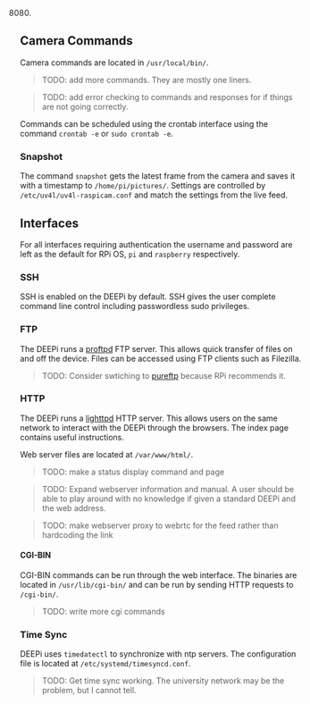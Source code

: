 8080.

## Camera Commands ##

Camera commands are located in `/usr/local/bin/`.

> TODO: add more commands. They are mostly one liners. 

> TODO: add error checking to commands and responses for if things 
> are not going correctly.

Commands can be scheduled using the crontab interface using the
command `crontab -e` or `sudo crontab -e`.
  
  ### Snapshot ###
  
  The command `snapshot` gets the latest frame from the camera and saves
  it with a timestamp to `/home/pi/pictures/`. Settings are controlled
  by `/etc/uv4l/uv4l-raspicam.conf` and match the settings from the live
  feed.
  
  ## Interfaces ##
  
  For all interfaces requiring authentication the username and password are
  left as the default for RPi OS, `pi` and `raspberry` respectively.
  
  ### SSH ###
  
  SSH is enabled on the DEEPi by default. SSH gives the user complete
  command line control including passwordless sudo privileges.
  
  ### FTP ###
  
  The DEEPi runs a [proftpd]() FTP server. This allows quick transfer of
  files on and off the device. Files can be accessed using FTP clients
  such as Filezilla.
  
  > TODO: Consider swtiching to
  > [pureftp](https://www.raspberrypi.org/documentation/remote-access/ftp.md)
  > because RPi recommends it.
  
  ### HTTP ###
  
  The DEEPi runs a [lighttpd]() HTTP server. This allows users on the same
  network to interact with the DEEPi through the browsers. The index page 
  contains useful instructions.
  
  Web server files are located at `/var/www/html/`. 
  
  > TODO: make a status display command and page
  
  > TODO: Expand webserver information and manual. A user should be able
  > to play around with no knowledge if given a standard DEEPi and the
  > web address.
  
  > TODO: make webserver proxy to webrtc for the feed rather than
  > hardcoding the link
  
  #### CGI-BIN ####
  
  CGI-BIN commands can be run through the web interface. The binaries are 
  located in `/usr/lib/cgi-bin/` and can be run by sending HTTP requests to
  `/cgi-bin/`.
  
  > TODO: write more cgi commands
  
  ### Time Sync ###
  
  DEEPi uses `timedatectl` to synchronize with ntp servers. The configuration
  file is located at `/etc/systemd/timesyncd.conf`.
  
  > TODO: Get time sync working. The university network may be the
  > problem, but I cannot tell.

<!-- # DEEPi Operating System # -->
<!-- > Boot files for auto setting up a DEEPi and allowing control via the -->
<!-- > other DEEPi projects. -->

<!-- ## TODO ## -->

<!-- <\!-- TODO: this needs a contents file -\-> -->

<!-- <\!-- TODO: pull some stuff in the payload stuff to seperate projects -->
<!-- and have a script that pulls everything together always downloading -->
<!-- the latest version.-\-> -->

<!-- <\!-- TODO: look into sub repositories with git -\-> -->

<!-- <\!-- TODO: auto-installed -->
<!-- https://github.com/silvanmelchior/RPi_Cam_Web_Interface  -->
<!-- -\->  -->

<!-- <\!--but change a few settings, like save point, ftp, default -->
<!-- configs. Nice if i could make my changes while still being able to -->
<!-- download the latest version and auto install from the git server-\-> -->

<!-- <\!-- TODO: need a way to search for enabled DEEPis -\-> -->

<!-- <\!-- TOOD include network set up for usb hot plug -\-> -->

<!-- * [ ] Time sync (NTP) -->
<!-- * [ ] deepi libraries -->
<!-- * [ ] deepi scripts -->
<!--   * [ ] bash -->
<!--   * [ ] python -->
<!-- * [ ] Auto behavior ```crontab -e``` -->
<!--   * [ ] services vs crontab -->
<!--   * [ ] start up behaviour  -->
<!--   * [ ] timed behaviour (services) -->
<!--   * [ ] pirecorder -->
<!-- * [ ] HTTP server (lighttpd)  -->
<!--   * [ ] HTML control page -->
<!--   * [ ] HTML help page (from this doc) -->
<!--   * [ ] CGI-BIN -->
<!-- * [ ] cron job set up -->
<!-- * [ ] check out the apps that are 3rd party software -->
<!--   https://elinux.org/Rpi_Camera_Module#3rd_party_software -->

<!-- ## Overview ## -->

<!-- The project provides all of the base software requirements to set up a -->
<!-- DEEPi camera system.[^1] <\!-- TOOD: link to the deepi project -\-> -->

<!--   * **Raspbian** -->
<!--   * **Install script** -->
<!--   * **FTP server** -->
<!--   * **HTTP server** -->
<!--   * **NTP client** -->
<!--   * **Crontab services** -->
<!--   * **Executables** -->
<!--   * **Libraries** -->

<!-- ## Install ## -->

<!--   1. Flash a raspian lite SD card -->
<!--   2. Mount the card on a computer (the boot partition should show up -->
<!--      as boot) -->
<!--   3. Copy all files from this project into the boot partition, with -->
<!--      the exception of `cmdline.txt` overwriting as necessary. `cp -rf -->
<!--      deepi-os/boot/* /Volumes/boot/` -->

<!-- 	 > **WARNING**: do not overwrite `cmdline.txt` entirely. The -->
<!-- 	 > portions saying `conlole=serial0,??????` and -->
<!-- 	 > `root=PARTUUID=????????-??` are unique to the Raspbian build -->
<!-- 	 > and the RPi will not complete its boot without correct values. -->


<!-- ### Boot files ### -->

<!-- After flashing a raspian image to an SD, it can be mounted on any -->
<!-- computer, but only the `boot/` partition will come up. All of the -->
<!-- files needed for automated install can be dumped into this partition, -->
<!-- replacing previous contents where necessary. -->

<!--   * **config.txt** is a standard configuration file for raspian. Modified to -->
<!--     enable ethernet gadget and camera on boot. -->
<!--   * **cmdline.txt** is a standard boot command for raspian. This is -->
<!--     the first command run by the system on every boot. **This file is -->
<!--     very important.** -->
<!-- ======= -->
<!-- # DEEPi OS # -->

<!-- ## Quick Start ## -->

<!-- Flash a new RPi OS microSD card and place the contents of `boot/` into the -->
<!-- the `/boot` directory then boot. Edit `wpa_supplicant.conf` as necessary. -->

<!-- Using `sudo raspi-config` change the following settings. -->

<!--   * [ ] Set hostname -->
<!--   * [ ] Enable camera -->
<!--   * [ ] Expand GPU memory to 256MB -->
  
<!-- Download or clone this repo on the new RPi. -->

<!-- ``` -->
<!-- sudo apt-get install git -->
<!-- git clone https://github.com/URIL-Group/DEEPi-OS.git -->
<!-- cd DEEPi-OS -->
<!-- sudo sh ./setup.sh -->
<!-- ``` -->

<!-- >TODO: more testing on that `setup.sh` -->

<!-- Open a browser to http://deepi.local/ -->

<!-- ## Camera Control ## -->
<!-- >>>>>>> 3b3b2e233c80190e69477424cd20698cd0a1ff86 -->

<!-- The camera is run by the UV4L driver. The driver creates a device at -->
<!-- `/dev/video0` which can be accessed by different software.  -->

<!-- The camera can also be controlled using the python `picamera` library -->
<!-- or using the included `raspistill` and `raspivid` commands. The camera -->
<!-- can only be accessed by one software at a time.  -->

<!-- ## Live Feed ## -->

<!-- The live feed is handled the UV4L-WebRTC. It can be viewed and -->
<!-- controlled through a browser on port 8080. -->

<!-- ## Camera Commands ## -->

<!-- Camera commands are located in `/usr/local/bin/`. -->

<!-- > TODO: add more commands. They are mostly one liners.  -->

<!-- > TODO: add error checking to commands and responses for if things  -->
<!-- > are not going correctly. -->

<!-- Commands can be scheduled using the crontab interface using the -->
<!-- command `crontab -e` or `sudo crontab -e`. -->
  
<!-- ### Snapshot ### -->

<!-- The command `snapshot` gets the latest frame from the camera and saves -->
<!-- it with a timestamp to `/home/pi/pictures/`. Settings are controlled -->
<!-- by `/etc/uv4l/uv4l-raspicam.conf` and match the settings from the live -->
<!-- feed. -->

<!-- ## Interfaces ## -->

<!-- For all interfaces requiring authentication the username and password are -->
<!-- left as the default for RPi OS, `pi` and `raspberry` respectively. -->

<!-- ### SSH ### -->

<!-- SSH is enabled on the DEEPi by default. SSH gives the user complete -->
<!-- command line control including passwordless sudo privileges. -->

<!-- ### FTP ### -->

<!-- The DEEPi runs a [proftpd]() FTP server. This allows quick transfer of -->
<!-- files on and off the device. Files can be accessed using FTP clients -->
<!-- such as Filezilla. -->

<!-- > TODO: Consider swtiching to -->
<!-- > [pureftp](https://www.raspberrypi.org/documentation/remote-access/ftp.md) -->
<!-- > because RPi recommends it. -->

<!-- ### HTTP ### -->

<!-- The DEEPi runs a [lighttpd]() HTTP server. This allows users on the same -->
<!-- network to interact with the DEEPi through the browsers. The index page  -->
<!-- contains useful instructions. -->

<!-- Web server files are located at `/var/www/html/`.  -->

<!-- > TODO: make a status display command and page -->

<!-- > TODO: Expand webserver information and manual. A user should be able -->
<!-- > to play around with no knowledge if given a standard DEEPi and the -->
<!-- > web address. -->

<!-- > TODO: make webserver proxy to webrtc for the feed rather than -->
<!-- > hardcoding the link -->

<!-- #### CGI-BIN #### -->

<!-- CGI-BIN commands can be run through the web interface. The binaries are  -->
<!-- located in `/usr/lib/cgi-bin/` and can be run by sending HTTP requests to -->
<!-- `/cgi-bin/`. -->

<!-- > TODO: write more cgi commands -->

<!-- ### Time Sync ### -->

<!-- DEEPi uses `timedatectl` to synchronize with ntp servers. The configuration -->
<!-- file is located at `/etc/systemd/timesyncd.conf`. -->

<!-- This project uses the following license: MIT. -->

<!-- [^1]: This is a software based project, and does not require that a -->
<!--     DEEPi case be used on the camera system being created even though -->
<!--     it was specifically made with that use case in mind. -->

<!-- > TODO: Get time sync working. The university network may be the -->
<!-- > problem, but I cannot tell. -->

